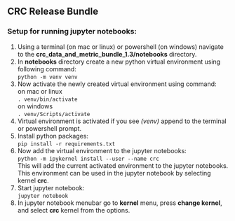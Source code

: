 ## CRC Release Bundle

### Setup for running jupyter notebooks:
1. Using a terminal (on mac or linux) or powershell (on windows) navigate to the **crc_data_and_metric_bundle_1.3/notebooks** directory.  
2. In **notebooks** directory create a new python virtual environment using following command:  
`python -m venv venv`  
3. Now activate the newly created virtual environment using command:   
on mac or linux  
`. venv/bin/activate`  
on windows  
`. venv/Scripts/activate`  
4. Virtual environment is activated if you see *(venv)* append to the terminal or powershell prompt.  
5. Install python packages:  
`pip install -r requirements.txt`  
6. Now add the virtual environment to the jupyter notebooks:  
`python -m ipykernel install --user --name crc`  
This will add the current activated environment to the jupyter notebooks. This environment can be used in the jupyter notebook by selecting kernel **crc**.   
7. Start jupyter notebook:  
`jupyter notebook`
8. In jupyter notebook menubar go to **kernel** menu, press **change kernel**, and select **crc** kernel from the options.
